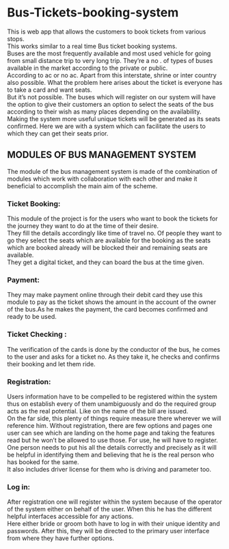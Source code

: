 # Bus-Tickets-booking-system
This is web app that allows the customers to book tickets from various stops.<br/>
This works similar to a real time Bus ticket booking systems.<br/>
Buses are the most frequently available and most used vehicle for going from small distance trip to very long trip. They’re a no . of types of buses available in the market according to the private or public.<br/>
According to ac or no ac. Apart from this interstate, shrine or inter country also possible. What the problem here arises about the ticket is everyone has to take a card and want seats.<br/>
But it’s not possible. The buses which will register on our system will have the option to give their customers an option to select the seats of the bus according to their wish as many places depending on the availability.<br/>
Making the system more useful unique tickets will be generated as its seats confirmed. Here we are with a system which can facilitate the users to which they can get their seats prior.<br/>
## MODULES OF BUS MANAGEMENT SYSTEM
The module of the bus management system is made of the combination of modules which work with collaboration with each other and make it beneficial to accomplish the main aim of the scheme.<br/>
### Ticket Booking:<br/>
This module of the project is for the users who want to book the tickets for the journey they want to do at the time of their desire.<br/>
They fill the details accordingly like time of travel no. Of people they want to go they select the seats which are available for the booking as the seats which are booked already will be blocked their and remaining seats are available.<br/>
They get a digital ticket, and they can board the bus at the time given.<br/>
### Payment:<br/>
They may make payment online through their debit card they use this module to pay as the ticket shows the amount in the account of the owner of the bus.As he makes the payment, the card becomes confirmed and ready to be used.<br/>
### Ticket Checking :<br/>
The verification of the cards is done by the conductor of the bus, he comes to the user and asks for a ticket no. As they take it, he checks and confirms their booking and let them ride.<br/>
### Registration:<br/>
Users information have to be compelled to be registered within the system thus on establish every of them unambiguously and do the required group acts as the real potential. Like on the name of the bill are issued.<br/>
On the far side, this plenty of things require measure there wherever we will reference him. Without registration, there are few options and pages one user can see which are landing on the home page and taking the features read but he won’t be allowed to use those.
For use, he will have to register. One person needs to put his all the details correctly and precisely as it will be helpful in identifying them and believing that he is the real person who has booked for the same.<br/>
It also includes driver license for them who is driving and parameter too.<br/>
### Log in:<br/>
After registration one will register within the system because of the operator of the system either on behalf of the user. When this he has the different helpful interfaces accessible for any actions.<br/>
Here either bride or groom both have to log in with their unique identity and passwords. After this, they will be directed to the primary user interface from where they have further options.<br/>
